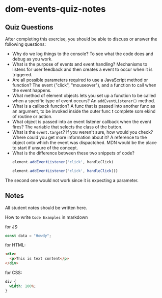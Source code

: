 # dom-events-quiz-notes

## Quiz Questions

After completing this exercise, you should be able to discuss or answer the following questions:

- Why do we log things to the console?
To see what the code does and debug as you work.
- What is the purpose of events and event handling?
Mechanisms to listens for user feedback and then creates a event to occur when it is triggered.
- Are all possible parameters required to use a JavaScript method or function?
The event ("click", "mouseover"), and a function to call when the event happens.
- What method of element objects lets you set up a function to be called when a specific type of event occurs?
An `addEventListener()` method.
- What is a callback function?
A func that is passed into another func as an argument, to be invoked inside the outer func t complete som ekind of routine or action.
- What object is passed into an event listener callback when the event fires?
The variable that selects the class of the button.
- What is the `event.target`? If you weren't sure, how would you check? Where could you get more information about it?
A reference to the object onto which the event was dispactched. MDN would be the place to start if unsure of the concept.
- What is the difference between these two snippets of code?
    ```js
    element.addEventListener('click', handleClick)
    ```
    ```js
    element.addEventListener('click', handleClick())
    ```
The second one would not work since it is expecting a parameter.

## Notes

All student notes should be written here.


How to write `Code Examples` in markdown

for JS:

```javascript
const data = "Howdy";
```

for HTML:

```html
<div>
  <p>This is text content</p>
</div>
```

for CSS:

```css
div {
  width: 100%;
}
```
